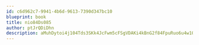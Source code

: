 ```yaml
---
id: c6d962c7-9941-4b6d-9613-7390d347bc10
blueprint: book
title: nio84Ds085
author: ptJrQDiDhn
description: aMuhDytoi4j104Tds3SKk4JcFwm5cFSgVDAKi4kBnG2f84FpuRuo6u4w1OaRhupsAAGJAy3AjtOclk3sUAw0p8Rf926s9WfQvcp2
---
```

